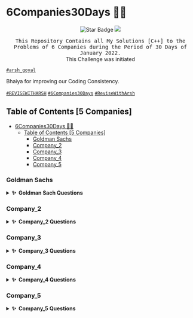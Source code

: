 # 6Companies30Days :man_technologist: 

<p align="center">
<img src="https://img.shields.io/static/v1?label=%F0%9F%8C%9F&message=If%20Useful&style=style=flat&color=BC4E99" alt="Star Badge"/>
<a href="https://twitter.com/bhagya_rana" ><img src="https://img.shields.io/twitter/follow/bhagya_rana.svg?style=social" /> </a>
</p>

<p align="center">
  <samp>
  This Repository Contains all My Solutions [C++] to the Problems of 6 Companies during the Period  of 30 Days of January 2022. 
  </samp>
  <br/>
  This Challenge was initiated 

  [`#arsh_goyal`](https://twitter.com/arsh_goyal) 
  
  Bhaiya for improving our Coding Consistency.
  <br/>

  [`#REVISEWITHARSH`](https://twitter.com/search?q=%23REVISEWITHARSH&src=typed_query)
  [`#6Companies30Days`](https://twitter.com/search?q=%236Companies30Days&src=typeahead_click)
  [`#ReviseWithArsh`](https://twitter.com/search?q=%23ReviseWithArsh&src=typed_query)
  <br/>
</p>

## Table of Contents [5 Companies]

- [6Companies30Days :man_technologist:](#6companies30days-man_technologist)
  - [Table of Contents [5 Companies]](#table-of-contents-5-companies)
    - [Goldman Sachs](#goldman-sachs)
    - [Company_2](#company_2)
    - [Company_3](#company_3)
    - [Company_4](#company_4)
    - [Company_5](#company_5)

### Goldman Sachs

<details>
  <summary><b>✨&nbsp;&nbsp;Goldman&nbsp;Sach&nbsp;Questions</b></summary>
  <br/>

| Sr.No |                   Question                  | Link | Solution |
|:-----:|:-------------------------------------------:|:----:|:--------:|
|   1   |           Print Anagrams Together           |   -  |     -    |
|   2   |            Overlapping Rectangles           |   -  |     -    |
|   3   |      Subarray with Product less than k      |   -  |     -    |
|   4   |             Run Length Encoding             |   -  |     -    |
|   5   |                 Ugly Numbers                |   -  |     -    |
|   6   |      Greatest Common Divisor of Strings     |   -  |     -    |
|   7   |          Kid which gets Damaged Toy         |   -  |     -    |
|   8   |           Total Decoding Messages           |   -  |     -    |
|   9   |          Number following a pattern         |   -  |     -    |
|   10  | Max 10 numbers in a list having 10M entries |   -  |     -    |
|   11  |          Find Missing And Repeating         |   -  |     -    |
|   12  |      Total Squares in a N*N chessboard      |   -  |     -    |
|   13  |              Decode the string              |   -  |     -    |
|   14  |          Minimum Size Subarray Sum          |   -  |     -    |
|   15  |         Array Pair Sum Divisibility         |   -  |     -    |

</details>

### Company_2

<details>
  <summary><b>✨&nbsp;&nbsp;Company_2&nbsp;Questions</b></summary>
  <br/>

| Sr.No |                   Question                  | Link | Solution |
|:-----:|:-------------------------------------------:|:----:|:--------:|
|   1   |          -           |   -  |     -    |
|   2   |            -           |   -  |     -    |
|   3   |      -      |   -  |     -    |
|   4   |             -             |   -  |     -    |
|   5   |                 -                |   -  |     -    |
|   6   |      -     |   -  |     -    |
|   7   |          -         |   -  |     -    |
|   8   |           -           |   -  |     -    |
|   9   |          -         |   -  |     -    |
|   10  | - |   -  |     -    |
|   11  |          -         |   -  |     -    |
|   12  |      -      |   -  |     -    |
|   13  |              -              |   -  |     -    |
|   14  |          -          |   -  |     -    |
|   15  |         -        |   -  |     -    |

</details>

### Company_3

<details>
  <summary><b>✨&nbsp;&nbsp;Company_3&nbsp;Questions</b></summary>
  <br/>

| Sr.No |                   Question                  | Link | Solution |
|:-----:|:-------------------------------------------:|:----:|:--------:|
|   1   |          -           |   -  |     -    |
|   2   |            -           |   -  |     -    |
|   3   |      -      |   -  |     -    |
|   4   |             -             |   -  |     -    |
|   5   |                 -                |   -  |     -    |
|   6   |      -     |   -  |     -    |
|   7   |          -         |   -  |     -    |
|   8   |           -           |   -  |     -    |
|   9   |          -         |   -  |     -    |
|   10  | - |   -  |     -    |
|   11  |          -         |   -  |     -    |
|   12  |      -      |   -  |     -    |
|   13  |              -              |   -  |     -    |
|   14  |          -          |   -  |     -    |
|   15  |         -        |   -  |     -    |

</details>

### Company_4

<details>
  <summary><b>✨&nbsp;&nbsp;Company_4&nbsp;Questions</b></summary>
  <br/>

| Sr.No |                   Question                  | Link | Solution |
|:-----:|:-------------------------------------------:|:----:|:--------:|
|   1   |          -           |   -  |     -    |
|   2   |            -           |   -  |     -    |
|   3   |      -      |   -  |     -    |
|   4   |             -             |   -  |     -    |
|   5   |                 -                |   -  |     -    |
|   6   |      -     |   -  |     -    |
|   7   |          -         |   -  |     -    |
|   8   |           -           |   -  |     -    |
|   9   |          -         |   -  |     -    |
|   10  | - |   -  |     -    |
|   11  |          -         |   -  |     -    |
|   12  |      -      |   -  |     -    |
|   13  |              -              |   -  |     -    |
|   14  |          -          |   -  |     -    |
|   15  |         -        |   -  |     -    |

</details>

### Company_5

<details>
  <summary><b>✨&nbsp;&nbsp;Company_5&nbsp;Questions</b></summary>
  <br/>

| Sr.No |                   Question                  | Link | Solution |
|:-----:|:-------------------------------------------:|:----:|:--------:|
|   1   |          -           |   -  |     -    |
|   2   |            -           |   -  |     -    |
|   3   |      -      |   -  |     -    |
|   4   |             -             |   -  |     -    |
|   5   |                 -                |   -  |     -    |
|   6   |      -     |   -  |     -    |
|   7   |          -         |   -  |     -    |
|   8   |           -           |   -  |     -    |
|   9   |          -         |   -  |     -    |
|   10  | - |   -  |     -    |
|   11  |          -         |   -  |     -    |
|   12  |      -      |   -  |     -    |
|   13  |              -              |   -  |     -    |
|   14  |          -          |   -  |     -    |
|   15  |         -        |   -  |     -    |

</details>

